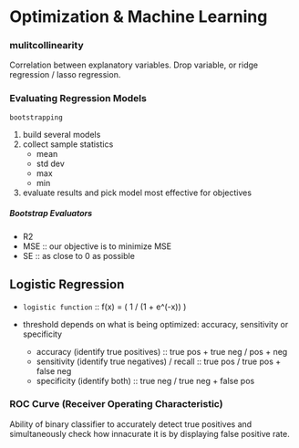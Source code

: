 # Optimization & Machine Learning

### mulitcollinearity

Correlation between explanatory variables. Drop variable, or ridge regression / lasso regression.

### Evaluating Regression Models

`bootstrapping`

1. build several models
2. collect sample statistics
    - mean
    - std dev
    - max
    - min
3. evaluate results and pick model most effective for objectives

##### Bootstrap Evaluators

- R2
- MSE :: our objective is to minimize MSE
- SE :: as close to 0 as possible

## Logistic Regression

* `logistic function` :: f(x) = ( 1 / (1 + e^(-x)) )

* threshold depends on what is being optimized: accuracy, sensitivity or specificity
    - accuracy (identify true positives) :: true pos + true neg / pos + neg
    - sensitivity (identify true negatives) / recall :: true pos / true pos + false neg
    - specificity (identify both) :: true neg / true neg + false pos

### ROC Curve (Receiver Operating Characteristic)

Ability of binary classifier to accurately detect true positives and simultaneously check how innacurate it is by displaying false positive rate.
